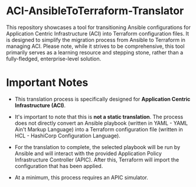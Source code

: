 # ACI-AnsibleToTerraform-Translator
This repository showcases a tool for transitioning Ansible configurations for Application Centric Infrastructure (ACI) into Terraform configuration files. It is designed to simplify the migration process from Ansible to Terraform in managing ACI. Please note, while it strives to be comprehensive, this tool primarily serves as a learning resource and stepping stone, rather than a fully-fledged, enterprise-level solution.

Important Notes
===============

* This translation process is specifically designed for **Application Centric Infrastructure (ACI)**.

* It's important to note that this is **not a static translation**. The process does not directly convert an Ansible playbook (written in YAML - YAML Ain't Markup Language) into a Terraform configuration file (written in HCL - HashiCorp Configuration Language).

* For the translation to complete, the selected playbook will be run by Ansible and will interact with the provided Application Policy Infrastructure Controller (APIC). After this, Terraform will import the configuration that has been applied.

* At a minimum, this process requires an APIC simulator.
